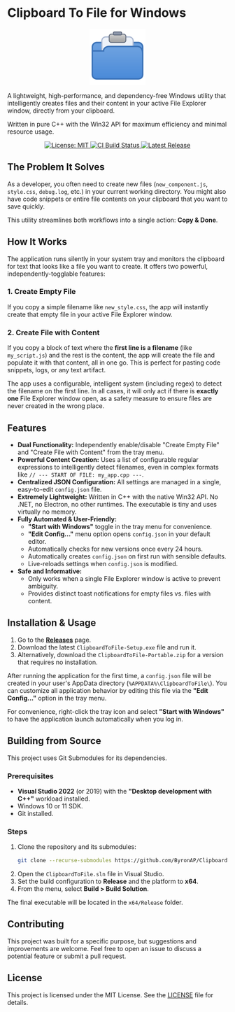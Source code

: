 # Clipboard To File for Windows

<p align="center">
  <img src="assets/icon.svg" alt="Application Icon" width="128">
</p>

A lightweight, high-performance, and dependency-free Windows utility that intelligently creates files and their content in your active File Explorer window, directly from your clipboard.

Written in pure C++ with the Win32 API for maximum efficiency and minimal resource usage.

<p align="center">
  <!-- License Badge - Static -->
  <a href="https://opensource.org/licenses/MIT">
    <img src="https://img.shields.io/badge/License-MIT-yellow.svg" alt="License: MIT">
  </a>
  <!-- CI Pipeline Status Badge - Dynamic -->
  <a href="https://github.com/ByronAP/ClipboardToFile/actions/workflows/ci-build.yml">
    <img src="https://github.com/ByronAP/ClipboardToFile/actions/workflows/ci-build.yml/badge.svg?branch=dev" alt="CI Build Status">
  </a>
  <!-- Latest Release Version Badge - Dynamic -->
  <a href="https://github.com/ByronAP/ClipboardToFile/releases/latest">
    <img src="https://img.shields.io/github/v/release/ByronAP/ClipboardToFile" alt="Latest Release">
  </a>
</p>

## The Problem It Solves

As a developer, you often need to create new files (`new_component.js`, `style.css`, `debug.log`, etc.) in your current working directory. You might also have code snippets or entire file contents on your clipboard that you want to save quickly.

This utility streamlines both workflows into a single action: **Copy & Done**.

## How It Works

The application runs silently in your system tray and monitors the clipboard for text that looks like a file you want to create. It offers two powerful, independently-togglable features:

### 1. Create Empty File
If you copy a simple filename like `new_style.css`, the app will instantly create that empty file in your active File Explorer window.

### 2. Create File with Content
If you copy a block of text where the **first line is a filename** (like `my_script.js`) and the rest is the content, the app will create the file and populate it with that content, all in one go. This is perfect for pasting code snippets, logs, or any text artifact.

The app uses a configurable, intelligent system (including regex) to detect the filename on the first line. In all cases, it will only act if there is **exactly one** File Explorer window open, as a safety measure to ensure files are never created in the wrong place.

## Features

-   **Dual Functionality:** Independently enable/disable "Create Empty File" and "Create File with Content" from the tray menu.
-   **Powerful Content Creation:** Uses a list of configurable regular expressions to intelligently detect filenames, even in complex formats like `// --- START OF FILE: my_app.cpp ---`.
-   **Centralized JSON Configuration:** All settings are managed in a single, easy-to-edit `config.json` file.
-   **Extremely Lightweight:** Written in C++ with the native Win32 API. No .NET, no Electron, no other runtimes. The executable is tiny and uses virtually no memory.
-   **Fully Automated & User-Friendly:**
    -   **"Start with Windows"** toggle in the tray menu for convenience.
    -   **"Edit Config..."** menu option opens `config.json` in your default editor.
    -   Automatically checks for new versions once every 24 hours.
    -   Automatically creates `config.json` on first run with sensible defaults.
    -   Live-reloads settings when `config.json` is modified.
-   **Safe and Informative:**
    -   Only works when a single File Explorer window is active to prevent ambiguity.
    -   Provides distinct toast notifications for empty files vs. files with content.

## Installation & Usage

1.  Go to the [**Releases**](https://github.com/ByronAP/ClipboardToFile/releases) page.
2.  Download the latest `ClipboardToFile-Setup.exe` file and run it.
3.  Alternatively, download the `ClipboardToFile-Portable.zip` for a version that requires no installation.

After running the application for the first time, a `config.json` file will be created in your user's AppData directory (`%APPDATA%\ClipboardToFile\`). You can customize all application behavior by editing this file via the **"Edit Config..."** option in the tray menu.

For convenience, right-click the tray icon and select **"Start with Windows"** to have the application launch automatically when you log in.

## Building from Source

This project uses Git Submodules for its dependencies.

### Prerequisites
-   **Visual Studio 2022** (or 2019) with the **"Desktop development with C++"** workload installed.
-   Windows 10 or 11 SDK.
-   Git installed.

### Steps
1.  Clone the repository and its submodules:
    ```bash
    git clone --recurse-submodules https://github.com/ByronAP/ClipboardToFile.git
    ```
2.  Open the `ClipboardToFile.sln` file in Visual Studio.
3.  Set the build configuration to **Release** and the platform to **x64**.
4.  From the menu, select **Build > Build Solution**.

The final executable will be located in the `x64/Release` folder.

## Contributing

This project was built for a specific purpose, but suggestions and improvements are welcome. Feel free to open an issue to discuss a potential feature or submit a pull request.

## License

This project is licensed under the MIT License. See the [LICENSE](LICENSE) file for details.